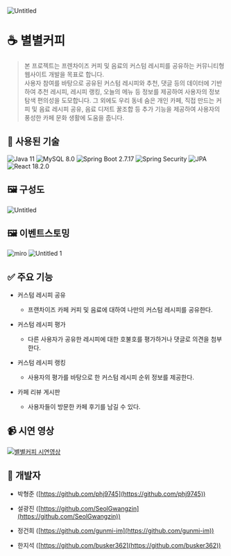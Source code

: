 ![Untitled](https://github.com/Seol-and-children/byeolbyeol-coffee-backend/assets/127364202/43e3beef-93de-4673-a5d0-9e8a80ff948c)


☕ 별별커피
======

> 본 프로젝트는 프렌차이즈 커피 및 음료의 커스텀 레시피를 공유하는 커뮤니티형 웹사이트 개발을 목표로 합니다.  
> 사용자 참여를 바탕으로 공유된 커스텀 레시피와 추천, 댓글 등의 데이터에 기반하여 추천 레시피, 레시피 랭킹, 오늘의 메뉴 등 정보를 제공하여 사용자의 정보 탐색 편의성을 도모합니다. 그 외에도 우리 동네 숨은 개인 카페, 직접 만드는 커피 및 음료 레시피 공유, 음료 디저트 꿀조합 등 추가 기능을 제공하여 사용자의 풍성한 카페 문화 생활에 도움을 줍니다.  



🔨 사용된 기술
---------

![Java 11](https://img.shields.io/badge/Java-11-007396?logo=java&logoColor=white)
![MySQL 8.0](https://img.shields.io/badge/MySQL-8.0-4479A1?logo=mysql&logoColor=white)
![Spring Boot 2.7.17](https://img.shields.io/badge/Spring%20Boot-2.7.17-6DB33F?logo=spring-boot)
![Spring Security](https://img.shields.io/badge/Spring%20Security-6DB33F?logo=spring-security)
![JPA](https://img.shields.io/badge/JPA-2C3E50?logo=hibernate&logoColor=white)
![React 18.2.0](https://img.shields.io/badge/React-18.2.0-61DAFB?logo=react)




🖼 구성도
------
![Untitled](https://github.com/Seol-and-children/byeolbyeol-coffee-backend/assets/117703172/f0987286-d6c3-4fcd-88d4-2e4951facef9)





🖼 이벤트스토밍
---------
![miro](https://github.com/Seol-and-children/byeolbyeol-coffee-backend/assets/117703172/eaf971c7-9b2a-404a-8726-07b4734cd7cf)
![Untitled 1](https://github.com/Seol-and-children/byeolbyeol-coffee-backend/assets/117703172/7e4db44c-b068-485a-9bcc-1408aa7b4590)




✅ 주요 기능
-------

- 커스텀 레시피 공유

  - 프랜차이즈 카페 커피 및 음료에 대하여 나만의 커스텀 레시피를 공유한다.

- 커스텀 레시피 평가

  - 다른 사용자가 공유한 레시피에 대한 호불호를 평가하거나 댓글로 의견을 첨부한다.

- 커스텀 레시피 랭킹

  - 사용자의 평가를 바탕으로 한 커스텀 레시피 순위 정보를 제공한다.

- 카페 리뷰 게시판

  - 사용자들이 방문한 카페 후기를 남길 수 있다.



📹 시연 영상
--------

<a href="https://www.youtube.com/watch?v=slFESylNn0Q" rel="nofollow"><img src="https://github.com/Seol-and-children/byeolbyeol-coffee-backend/assets/127364202/0ac7d680-ad00-4078-9c00-b2a473fe980d" alt="별별커피 시연영상" style="max-width: 100%;"></a>



👤 개발자
------

*   박형준 ([https://github.com/phj9745](https://github.com/phj9745))

*   설광진 ([https://github.com/SeolGwangzin](https://github.com/SeolGwangzin))

*   정건희 ([https://github.com/gunmi-im](https://github.com/gunmi-im))

*   한지석 ([https://github.com/busker362](https://github.com/busker362))
